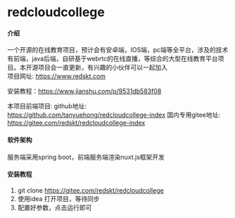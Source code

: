 # redcloudcollege

#### 介绍
一个开源的在线教育项目，预计会有安卓端，IOS端，pc端等全平台，涉及的技术有前端，java后端，自研基于webrtc的在线直播，等综合的大型在线教育平台项目。本开源项目会一直更新，有兴趣的小伙伴可以一起加入<br>
项目网址: https://www.redskt.com  

安装教程：https://www.jianshu.com/p/9531db583f08

本项目前端项目:
github地址:       https://github.com/tanyuehong/redcloudcollege-index
国内专用gitee地址: https://gitee.com/redskt/redcloudcollege-index



#### 软件架构
服务端采用spring boot，前端服务端渲染nuxt.js框架开发


#### 安装教程

1.  git clone https://gitee.com/redskt/redcloudcollege
2.  使用idea 打开项目，等待同步
3.  配置好参数，点击运行即可


